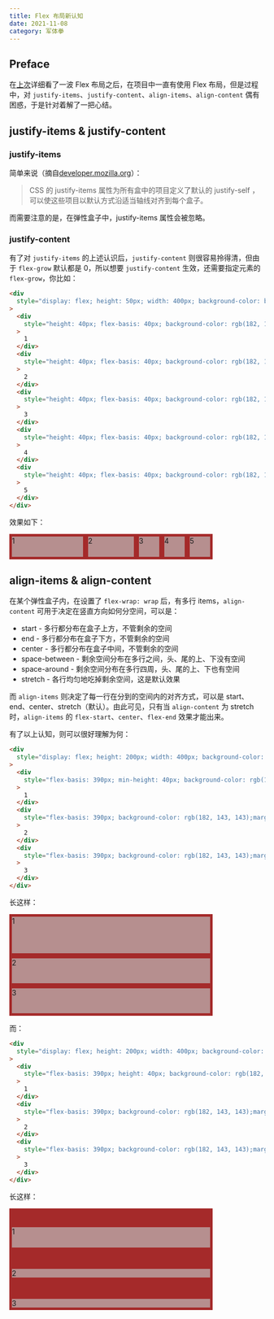```yaml
---
title: Flex 布局新认知
date: 2021-11-08
category: 军体拳
---
```



## Preface

在[上次](https://taoqingqiu.github.io/2021/05/18/20210518_%E9%80%A0%E7%81%AB%E7%AE%AD%E5%89%AF%E6%9C%AC%E6%8E%89%E8%90%BD2/)详细看了一波 Flex 布局之后，在项目中一直有使用 Flex 布局，但是过程中，对 `justify-items`、`justify-content`、`align-items`、`align-content` 偶有困惑，于是针对着解了一把心结。

## justify-items & justify-content

### justify-items

简单来说（摘自[developer.mozilla.org](https://developer.mozilla.org/zh-CN/docs/Web/CSS/justify-items)）：

> CSS 的 justify-items 属性为所有盒中的项目定义了默认的 justify-self ， 可以使这些项目以默认方式沿适当轴线对齐到每个盒子。

而需要注意的是，在弹性盒子中，justify-items 属性会被忽略。

### justify-content

有了对 `justify-items` 的上述认识后，`justify-content` 则很容易拎得清，但由于 `flex-grow` 默认都是 0，所以想要 `justify-content` 生效，还需要指定元素的 `flex-grow`，你比如：

```html
<div
  style="display: flex; height: 50px; width: 400px; background-color: brown; justify-content: stretch;"
>
  <div
    style="height: 40px; flex-basis: 40px; background-color: rgb(182, 143, 143);margin: 5px; flex-grow: 2;"
  >
    1
  </div>
  <div
    style="height: 40px; flex-basis: 40px; background-color: rgb(182, 143, 143);margin: 5px; flex-grow: 1;"
  >
    2
  </div>
  <div
    style="height: 40px; flex-basis: 40px; background-color: rgb(182, 143, 143);margin: 5px;"
  >
    3
  </div>
  <div
    style="height: 40px; flex-basis: 40px; background-color: rgb(182, 143, 143);margin: 5px;"
  >
    4
  </div>
  <div
    style="height: 40px; flex-basis: 40px; background-color: rgb(182, 143, 143);margin: 5px;"
  >
    5
  </div>
</div>
```

效果如下：

<div style="display: flex; height: 50px; width: 400px; background-color: brown; justify-content: stretch;">
    <div style="height: 40px; flex-basis: 40px; background-color: rgb(182, 143, 143);margin: 5px; flex-grow: 2;">1</div>
    <div style="height: 40px; flex-basis: 40px; background-color: rgb(182, 143, 143);margin: 5px; flex-grow: 1;">2</div>
    <div style="height: 40px; flex-basis: 40px; background-color: rgb(182, 143, 143);margin: 5px;">3</div>
    <div style="height: 40px; flex-basis: 40px; background-color: rgb(182, 143, 143);margin: 5px;">4</div>
    <div style="height: 40px; flex-basis: 40px; background-color: rgb(182, 143, 143);margin: 5px;">5</div>
</div>

## align-items & align-content

在某个弹性盒子内，在设置了 `flex-wrap: wrap` 后，有多行 items，`align-content` 可用于决定在竖直方向如何分空间，可以是：

- start - 多行都分布在盒子上方，不管剩余的空间
- end - 多行都分布在盒子下方，不管剩余的空间
- center - 多行都分布在盒子中间，不管剩余的空间
- space-between - 剩余空间分布在多行之间，头、尾的上、下没有空间
- space-around - 剩余空间分布在多行四周，头、尾的上、下也有空间
- stretch - 各行均匀地吃掉剩余空间，这是默认效果

而 `align-items` 则决定了每一行在分到的空间内的对齐方式，可以是 start、end、center、stretch（默认）。由此可见，只有当 `align-content` 为 stretch 时，`align-items` 的 `flex-start`、`center`、`flex-end` 效果才能出来。

有了以上认知，则可以很好理解为何：

```html
<div
  style="display: flex; height: 200px; width: 400px; background-color: brown; flex-wrap: wrap; align-items: stretch; align-content: stretch;"
>
  <div
    style="flex-basis: 390px; min-height: 40px; background-color: rgb(182, 143, 143);margin: 5px;"
  >
    1
  </div>
  <div
    style="flex-basis: 390px; background-color: rgb(182, 143, 143);margin: 5px;"
  >
    2
  </div>
  <div
    style="flex-basis: 390px; background-color: rgb(182, 143, 143);margin: 5px;"
  >
    3
  </div>
</div>
```

长这样：

<div
  style="display: flex; height: 200px; width: 400px; background-color: brown; flex-wrap: wrap; align-items: stretch; align-content: stretch;"
>
  <div style="flex-basis: 390px; min-height: 40px; background-color: rgb(182, 143, 143);margin: 5px;">1</div>
  <div style="flex-basis: 390px; background-color: rgb(182, 143, 143);margin: 5px;">2</div>
  <div style="flex-basis: 390px; background-color: rgb(182, 143, 143);margin: 5px;">3</div>
</div>

而：

```html
<div
  style="display: flex; height: 200px; width: 400px; background-color: brown; flex-wrap: wrap; align-items: flex-end; align-content: stretch;"
>
  <div
    style="flex-basis: 390px; height: 40px; background-color: rgb(182, 143, 143);margin: 5px;"
  >
    1
  </div>
  <div
    style="flex-basis: 390px; background-color: rgb(182, 143, 143);margin: 5px;"
  >
    2
  </div>
  <div
    style="flex-basis: 390px; background-color: rgb(182, 143, 143);margin: 5px;"
  >
    3
  </div>
</div>
```

长这样：

<div
  style="display: flex; height: 200px; width: 400px; background-color: brown; flex-wrap: wrap; align-items: flex-end; align-content: stretch;"
>
  <div style="flex-basis: 390px; min-height: 40px; background-color: rgb(182, 143, 143);margin: 5px;">1</div>
  <div style="flex-basis: 390px; background-color: rgb(182, 143, 143);margin: 5px;">2</div>
  <div style="flex-basis: 390px; background-color: rgb(182, 143, 143);margin: 5px;">3</div>
</div>
